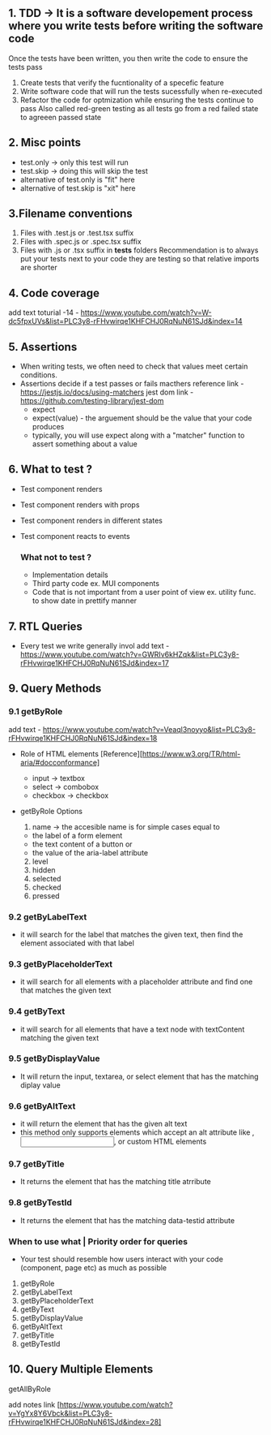 ## 1. TDD -> It is a software developement process where you write tests before writing the software code

Once the tests have been written, you then write the code to ensure the tests pass

1. Create tests that verify the fucntionality of a specefic feature
2. Write software code that will run the tests sucessfully when re-executed
3. Refactor the code for optmization while ensuring the tests continue to pass
   Also called red-green testing as all tests go from a red failed state to agreeen passed state

## 2. Misc points

- test.only -> only this test will run
- test.skip -> doing this will skip the test
- alternative of test.only is "fit" here
- alternative of test.skip is "xit" here

## 3.Filename conventions

1. Files with .test.js or .test.tsx suffix
1. Files with .spec.js or .spec.tsx suffix
1. Files with .js or .tsx suffix in **tests** folders
   Recommendation is to always put your tests next to your code they are testing so that relative imports are shorter

## 4. Code coverage

add text toturial -14 - https://www.youtube.com/watch?v=W-dc5fpxUVs&list=PLC3y8-rFHvwirqe1KHFCHJ0RqNuN61SJd&index=14

## 5. Assertions

- When writing tests, we often need to check that values meet certain conditions.
- Assertions decide if a test passes or fails
  macthers reference link - https://jestjs.io/docs/using-matchers
  jest dom link - https://github.com/testing-library/jest-dom
  - expect
  - expect(value) - the arguement should be the value that your code produces
  - typically, you will use expect along with a "matcher" function to assert something about a value

## 6. What to test ?

- Test component renders
- Test component renders with props
- Test component renders in different states
- Test component reacts to events

  ### What not to test ?

  - Implementation details
  - Third party code ex. MUI components
  - Code that is not important from a user point of view ex. utility func. to show date in prettify manner

## 7. RTL Queries

- Every test we write generally invol
  add text - https://www.youtube.com/watch?v=GWRIv6kHZqk&list=PLC3y8-rFHvwirqe1KHFCHJ0RqNuN61SJd&index=17

## 9. Query Methods

### 9.1 getByRole

add text - https://www.youtube.com/watch?v=Veaql3noyyo&list=PLC3y8-rFHvwirqe1KHFCHJ0RqNuN61SJd&index=18

- Role of HTML elements [Reference][https://www.w3.org/TR/html-aria/#docconformance]

  - input -> textbox
  - select -> combobox
  - checkbox -> checkbox

- getByRole Options
  1. name -> the accesible name is for simple cases equal to
  - the label of a form element
  - the text content of a button or
  - the value of the aria-label attribute
  2. level
  3. hidden
  4. selected
  5. checked
  6. pressed

### 9.2 getByLabelText

- it will search for the label that matches the given text, then find the element associated with that label

### 9.3 getByPlaceholderText

- it will search for all elements with a placeholder attribute and find one that matches the given text

### 9.4 getByText

- it will search for all elements that have a text node with textContent matching the given text

### 9.5 getByDisplayValue

- It will return the input, textarea, or select element that has the matching diplay value

### 9.6 getByAltText

- it will return the element that has the given alt text
- this method only supports elements which accept an alt attribute like <img/>, <input/>, <area> or custom HTML elements

### 9.7 getByTitle

- It returns the element that has the matching title atrribute

### 9.8 getByTestId

- It returns the element that has the matching data-testid attribute

### When to use what | Priority order for queries

- Your test should resemble how users interact with your code (component, page etc) as much as possible

1. getByRole
2. getByLabelText
3. getByPlaceholderText
4. getByText
5. getByDisplayValue
6. getByAltText
7. getByTitle
8. getByTestId

## 10. Query Multiple Elements

getAllByRole

add notes link [https://www.youtube.com/watch?v=YgYx8Y6Vbck&list=PLC3y8-rFHvwirqe1KHFCHJ0RqNuN61SJd&index=28]
